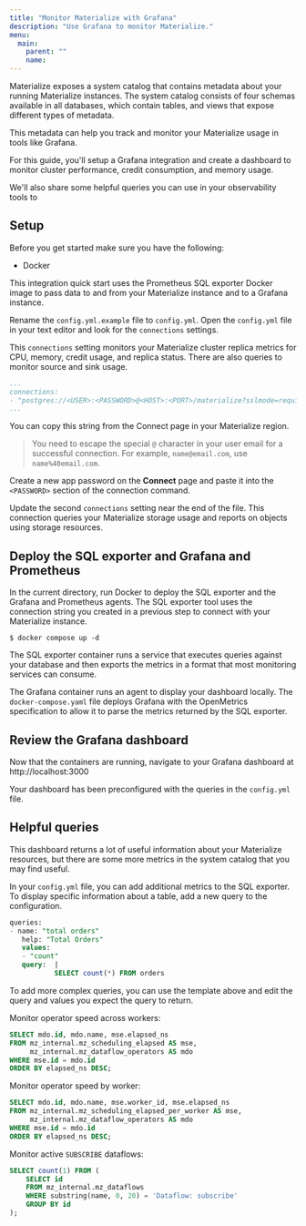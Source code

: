 ```yaml
---
title: "Monitor Materialize with Grafana"
description: "Use Grafana to monitor Materialize."
menu:
  main:
    parent: ""
    name: 
---
```


Materialize exposes a system catalog that contains metadata about your running
Materialize instances. The system catalog consists of four schemas available
in all databases, which contain tables, and views that expose
different types of metadata. 

This metadata can help you track and monitor your Materialize usage in tools
like Grafana.

For this guide, you'll setup a Grafana integration and create a dashboard to
monitor cluster performance, credit consumption, and memory usage.

We'll also share some helpful queries you can use in your observability tools to

## Setup

Before you get started make sure you have the following:

- Docker

This integration quick start uses the Prometheus SQL exporter Docker image to
pass data to and from your Materialize instance and to a Grafana instance.

Rename the `config.yml.example` file to `config.yml`. Open the `config.yml` file in your text editor and look for the `connections`
settings.

This `connections` setting monitors your Materialize cluster replica metrics for
CPU, memory, credit usage, and replica status. There are also queries to monitor
source and sink usage.

```yaml
...
connections:
- "postgres://<USER>:<PASSWORD>@<HOST>:<PORT>/materialize?sslmode=require"
...
```
You can copy this string from the Connect page in your Materialize region.

> You need to escape the special `@` character in your user email for a
> successful connection. For example, `name@email.com`, use `name%40email.com`.

Create a new app password on the **Connect** page and paste it into the
`<PASSWORD>` section of the connection command.

Update the second `connections` setting near the end of the file. This
connection queries your Materialize storage usage and reports on objects using
storage resources.

## Deploy the SQL exporter and Grafana and Prometheus

In the current directory, run Docker to deploy the SQL exporter and the Grafana
and Prometheus agents. The SQL exporter tool uses the connection string you created in a
previous step to connect with your Materialize instance. 

```shell
$ docker compose up -d
```

The SQL exporter container runs a service that executes queries against your
database and then exports the metrics in a format that most monitoring services
can consume.

The Grafana container runs an agent to display your dashboard locally. The `docker-compose.yaml` file deploys Grafana with the OpenMetrics specification to allow it to parse the metrics returned by the SQL exporter.

## Review the Grafana dashboard

Now that the containers are running, navigate to your Grafana dashboard at
http://localhost:3000

Your dashboard has been preconfigured with the queries in the `config.yml` file.

## Helpful queries

This dashboard returns a lot of useful information about your Materialize
resources, but there are some more metrics in the system catalog that you may
find useful.

In your `config.yml` file, you can add additional metrics to the SQL exporter.
To display specific information about a table, add  a new query to the
configuration.

```sql
queries:
- name: "total orders"
   help: "Total Orders"
   values:
   - "count"
   query:  |
           SELECT count(*) FROM orders
```

To add more complex queries, you can use the template above and edit the query
and values you expect the query to return.

Monitor operator speed across workers:

```sql
SELECT mdo.id, mdo.name, mse.elapsed_ns
FROM mz_internal.mz_scheduling_elapsed AS mse,
     mz_internal.mz_dataflow_operators AS mdo
WHERE mse.id = mdo.id
ORDER BY elapsed_ns DESC;
```

Monitor operator speed by worker:

```sql
SELECT mdo.id, mdo.name, mse.worker_id, mse.elapsed_ns
FROM mz_internal.mz_scheduling_elapsed_per_worker AS mse,
     mz_internal.mz_dataflow_operators AS mdo
WHERE mse.id = mdo.id
ORDER BY elapsed_ns DESC;
```

Monitor active `SUBSCRIBE` dataflows:


```sql
SELECT count(1) FROM (
    SELECT id
    FROM mz_internal.mz_dataflows
    WHERE substring(name, 0, 20) = 'Dataflow: subscribe'
    GROUP BY id
);
```
